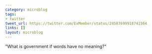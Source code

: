 ```yaml
---
category: microblog
tags:
- twitter
tweet_url: https://twitter.com/ExMember/status/24587699918741504
links: []
layout: microblog
---
```

"What is government if words have no meaning?"
